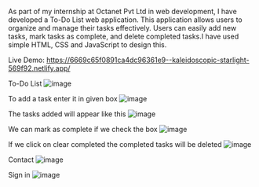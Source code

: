As part of my internship at Octanet Pvt Ltd in web development, I have developed a To-Do List web application. This application allows users to organize and manage their tasks effectively. Users can easily add new tasks, mark tasks as complete, and delete completed tasks.I have used simple HTML, CSS and JavaScript to design this.


Live Demo: https://6669c65f0891ca4dc96361e9--kaleidoscopic-starlight-569f92.netlify.app/



To-Do List
![image](https://github.com/NagaAnjaliMoturi/To-Do-List/assets/115936281/169d6f07-b1b3-4fd4-a7f9-ef52ecaf7702)



To add a task enter it in given box
![image](https://github.com/NagaAnjaliMoturi/To-Do-List/assets/115936281/afe3b8f4-4044-422b-bac5-fb4dbef9e373)



The tasks added will appear like this
![image](https://github.com/NagaAnjaliMoturi/To-Do-List/assets/115936281/cadc4248-fbe7-43d9-ab0a-57da955fa261)




We can mark as complete if we check the box
![image](https://github.com/NagaAnjaliMoturi/To-Do-List/assets/115936281/7f7580f4-6a17-4f64-aab0-fa2f2d1a0e75)



If we click on clear completed the completed tasks will be deleted
![image](https://github.com/NagaAnjaliMoturi/To-Do-List/assets/115936281/9f1e677c-357e-4541-8489-3bb5907550a1)



Contact 
![image](https://github.com/NagaAnjaliMoturi/To-Do-List/assets/115936281/356a7257-5fc7-4479-9537-7f33600cafc3)




Sign in
![image](https://github.com/NagaAnjaliMoturi/To-Do-List/assets/115936281/00c28fa6-48ed-4848-a28b-cea661c9aa61)

